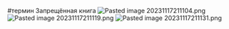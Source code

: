 \#термин 
Запрещённая книга
![Pasted image 20231117211104.png](..\..\img\Pasted%20image%2020231117211104.png)
![Pasted image 20231117211119.png](..\..\img\Pasted%20image%2020231117211119.png)
![Pasted image 20231117211131.png](..\..\img\Pasted%20image%2020231117211131.png)
